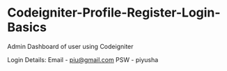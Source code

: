 # Codeigniter-Profile-Register-Login-Basics
Admin Dashboard of user using Codeigniter

Login Details:
Email - piu@gmail.com
PSW - piyusha
